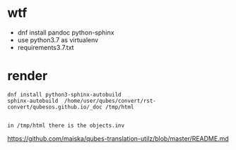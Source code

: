 # wtf 

- dnf install pandoc python-sphinx
- use python3.7 as virtualenv
- requirements3.7.txt

# render

```
dnf install python3-sphinx-autobuild
sphinx-autobuild  /home/user/qubes/convert/rst-convert/qubesos.github.io/_doc /tmp/html


in /tmp/html there is the objects.inv
```


https://github.com/maiska/qubes-translation-utilz/blob/master/README.md
